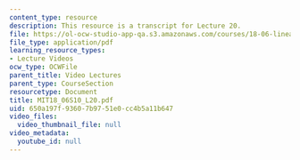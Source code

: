 ```yaml
---
content_type: resource
description: This resource is a transcript for Lecture 20.
file: https://ol-ocw-studio-app-qa.s3.amazonaws.com/courses/18-06-linear-algebra-spring-2010/650a197f93607b9751e0cc4b5a11b647_MIT18_06S10_L20.pdf
file_type: application/pdf
learning_resource_types:
- Lecture Videos
ocw_type: OCWFile
parent_title: Video Lectures
parent_type: CourseSection
resourcetype: Document
title: MIT18_06S10_L20.pdf
uid: 650a197f-9360-7b97-51e0-cc4b5a11b647
video_files:
  video_thumbnail_file: null
video_metadata:
  youtube_id: null
---
```

